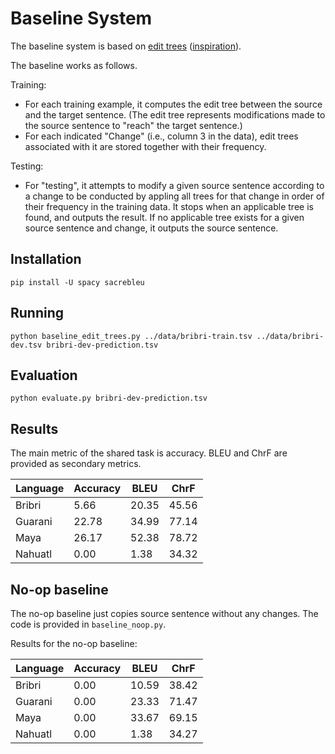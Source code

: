 # Baseline System

The baseline system is based on [edit trees](https://doras.dcu.ie/550/1/GrzegorzPhDFinal.pdf) ([inspiration](https://aclanthology.org/P16-2090.pdf)).

The baseline works as follows.

Training:
- For each training example, it computes the edit tree between the source and the target sentence. (The edit tree represents modifications made to the source sentence to "reach" the target sentence.)
- For each indicated "Change" (i.e., column 3 in the data), edit trees associated with it are stored together with their frequency.

Testing:
- For "testing",  it attempts to modify a given source sentence according to a change to be conducted by appling all trees for that change in order of their frequency in the training data. It stops when an applicable tree is found, and outputs the result. If no applicable tree exists for a given source sentence and change, it outputs the source sentence.

## Installation

```
pip install -U spacy sacrebleu
```

## Running

```
python baseline_edit_trees.py ../data/bribri-train.tsv ../data/bribri-dev.tsv bribri-dev-prediction.tsv
```

## Evaluation

```
python evaluate.py bribri-dev-prediction.tsv
```

## Results

The main metric of the shared task is accuracy. BLEU and ChrF are provided as secondary metrics.

| Language | Accuracy |  BLEU | ChrF |
-----------|----------|-------|-------
Bribri     |     5.66 | 20.35 | 45.56
Guarani    |    22.78 | 34.99 | 77.14
Maya       |    26.17 | 52.38 | 78.72
Nahuatl    |     0.00 |  1.38 | 34.32

## No-op baseline

The no-op baseline just copies source sentence without any changes.
The code is provided in `baseline_noop.py`.

Results for the no-op baseline:

| Language | Accuracy |  BLEU | ChrF |
-----------|----------|-------|-------
Bribri     |     0.00 | 10.59 | 38.42
Guarani    |     0.00 | 23.33 | 71.47
Maya       |     0.00 | 33.67 | 69.15
Nahuatl    |     0.00 |  1.38 | 34.27
